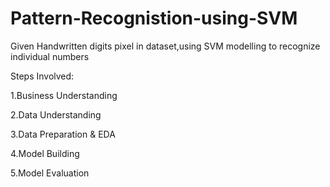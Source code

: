 # Pattern-Recognistion-using-SVM
Given Handwritten digits pixel in dataset,using SVM modelling to recognize individual numbers

 Steps Involved:

1.Business Understanding

2.Data Understanding

3.Data Preparation & EDA

4.Model Building 

5.Model Evaluation

